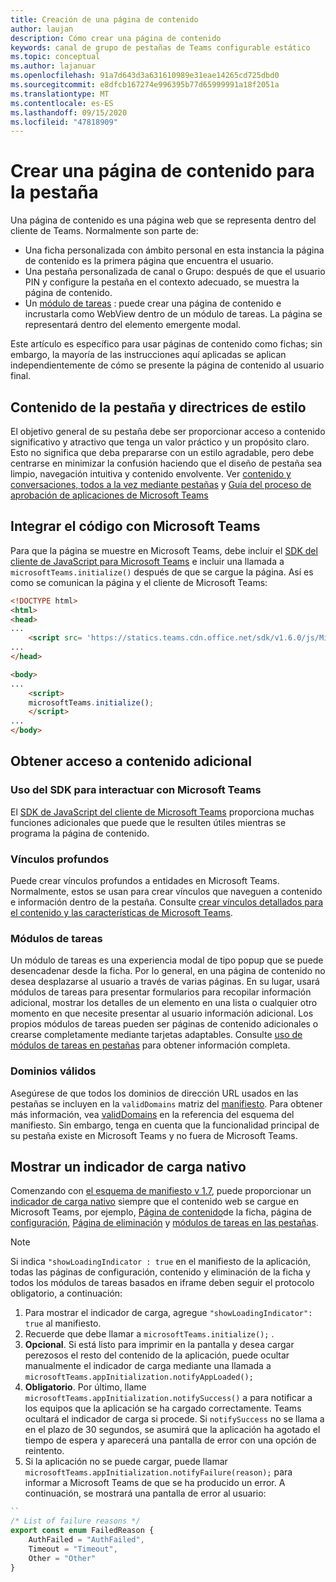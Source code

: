 ```yaml
---
title: Creación de una página de contenido
author: laujan
description: Cómo crear una página de contenido
keywords: canal de grupo de pestañas de Teams configurable estático
ms.topic: conceptual
ms.author: lajanuar
ms.openlocfilehash: 91a7d643d3a631610989e31eae14265cd725dbd0
ms.sourcegitcommit: e8dfcb167274e996395b77d65999991a18f2051a
ms.translationtype: MT
ms.contentlocale: es-ES
ms.lasthandoff: 09/15/2020
ms.locfileid: "47818909"
---
```

# <a name="create-a-content-page-for-your-tab"></a>Crear una página de contenido para la pestaña

Una página de contenido es una página web que se representa dentro del cliente de Teams. Normalmente son parte de:

* Una ficha personalizada con ámbito personal en esta instancia la página de contenido es la primera página que encuentra el usuario.
* Una pestaña personalizada de canal o Grupo: después de que el usuario PIN y configure la pestaña en el contexto adecuado, se muestra la página de contenido.
* Un [módulo de tareas](~/task-modules-and-cards/what-are-task-modules.md) : puede crear una página de contenido e incrustarla como WebView dentro de un módulo de tareas. La página se representará dentro del elemento emergente modal.

Este artículo es específico para usar páginas de contenido como fichas; sin embargo, la mayoría de las instrucciones aquí aplicadas se aplican independientemente de cómo se presente la página de contenido al usuario final.

## <a name="tab-content-and-style-guidelines"></a>Contenido de la pestaña y directrices de estilo

El objetivo general de su pestaña debe ser proporcionar acceso a contenido significativo y atractivo que tenga un valor práctico y un propósito claro. Esto no significa que deba prepararse con un estilo agradable, pero debe centrarse en minimizar la confusión haciendo que el diseño de pestaña sea limpio, navegación intuitiva y contenido envolvente. Ver [contenido y conversaciones, todos a la vez mediante pestañas](~/tabs/design/tabs.md) y [Guía del proceso de aprobación de aplicaciones de Microsoft Teams](~/concepts/deploy-and-publish/appsource/prepare/frequently-failed-cases.md)

## <a name="integrate-your-code-with-teams"></a>Integrar el código con Microsoft Teams

Para que la página se muestre en Microsoft Teams, debe incluir el [SDK del cliente de JavaScript para Microsoft Teams](/javascript/api/overview/msteams-client?view=msteams-client-js-latest) e incluir una llamada a `microsoftTeams.initialize()` después de que se cargue la página. Así es como se comunican la página y el cliente de Microsoft Teams:

```html
<!DOCTYPE html>
<html>
<head>
...
    <script src= 'https://statics.teams.cdn.office.net/sdk/v1.6.0/js/MicrosoftTeams.min.js'></script>
...
</head>

<body>
...
    <script>
    microsoftTeams.initialize();
    </script>
...
</body>
```

## <a name="accessing-additional-content"></a>Obtener acceso a contenido adicional

### <a name="using-the-sdk-to-interact-with-teams"></a>Uso del SDK para interactuar con Microsoft Teams

El [SDK de JavaScript del cliente de Microsoft Teams](~/tabs/how-to/using-teams-client-sdk.md) proporciona muchas funciones adicionales que puede que le resulten útiles mientras se programa la página de contenido.

### <a name="deep-links"></a>Vínculos profundos

Puede crear vínculos profundos a entidades en Microsoft Teams. Normalmente, estos se usan para crear vínculos que naveguen a contenido e información dentro de la pestaña. Consulte [crear vínculos detallados para el contenido y las características de Microsoft Teams](~/concepts/build-and-test/deep-links.md).

### <a name="task-modules"></a>Módulos de tareas

Un módulo de tareas es una experiencia modal de tipo popup que se puede desencadenar desde la ficha. Por lo general, en una página de contenido no desea desplazarse al usuario a través de varias páginas. En su lugar, usará módulos de tareas para presentar formularios para recopilar información adicional, mostrar los detalles de un elemento en una lista o cualquier otro momento en que necesite presentar al usuario información adicional. Los propios módulos de tareas pueden ser páginas de contenido adicionales o crearse completamente mediante tarjetas adaptables. Consulte [uso de módulos de tareas en pestañas](~/task-modules-and-cards/task-modules/task-modules-tabs.md) para obtener información completa.

### <a name="valid-domains"></a>Dominios válidos

Asegúrese de que todos los dominios de dirección URL usados en las pestañas se incluyen en la `validDomains` matriz del [manifiesto](~/concepts/build-and-test/apps-package.md). Para obtener más información, vea [validDomains](~/resources/schema/manifest-schema.md#validdomains) en la referencia del esquema del manifiesto. Sin embargo, tenga en cuenta que la funcionalidad principal de su pestaña existe en Microsoft Teams y no fuera de Microsoft Teams.

## <a name="show-a-native-loading-indicator"></a>Mostrar un indicador de carga nativo

Comenzando con [el esquema de manifiesto v 1.7](../../../resources/schema/manifest-schema.md), puede proporcionar un [indicador de carga nativo](../../../resources/schema/manifest-schema.md#showloadingindicator) siempre que el contenido web se cargue en Microsoft Teams, por ejemplo, [Página de contenido](#integrate-your-code-with-teams)de la ficha, página de [configuración](configuration-page.md), [Página de eliminación](removal-page.md) y [módulos de tareas en las pestañas](../../../task-modules-and-cards/task-modules/task-modules-tabs.md).

> [!NOTE]
> Si indica  `"showLoadingIndicator : true`  en el manifiesto de la aplicación, todas las páginas de configuración, contenido y eliminación de la ficha y todos los módulos de tareas basados en iframe deben seguir el protocolo obligatorio, a continuación:

1. Para mostrar el indicador de carga, agregue `"showLoadingIndicator": true` al manifiesto. 
2. Recuerde que debe llamar a `microsoftTeams.initialize();` .
3. **Opcional**. Si está listo para imprimir en la pantalla y desea cargar perezosos el resto del contenido de la aplicación, puede ocultar manualmente el indicador de carga mediante una llamada a `microsoftTeams.appInitialization.notifyAppLoaded();`
4. **Obligatorio**. Por último, llame `microsoftTeams.appInitialization.notifySuccess()` a para notificar a los equipos que la aplicación se ha cargado correctamente. Teams ocultará el indicador de carga si procede. Si  `notifySuccess`  no se llama a en el plazo de 30 segundos, se asumirá que la aplicación ha agotado el tiempo de espera y aparecerá una pantalla de error con una opción de reintento.
5. Si la aplicación no se puede cargar, puede llamar `microsoftTeams.appInitialization.notifyFailure(reason);` para informar a Microsoft Teams de que se ha producido un error. A continuación, se mostrará una pantalla de error al usuario:

```typescript
``
/* List of failure reasons */
export const enum FailedReason {
    AuthFailed = "AuthFailed",
    Timeout = "Timeout",
    Other = "Other"
}
```
>
